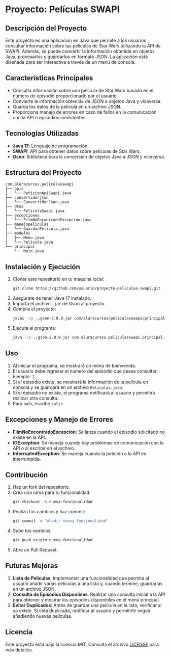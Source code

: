 # Proyecto: Películas SWAPI

## Descripción del Proyecto

Este proyecto es una aplicación en Java que permite a los usuarios consultar información sobre las películas de Star
Wars utilizando la API de SWAPI. Además, se puede convertir la información obtenida en objetos Java, procesarlos y
guardarlos en formato JSON. La aplicación está diseñada para ser interactiva a través de un menú de consola.

## Características Principales

- Consulta información sobre una película de Star Wars basada en el número de episodio proporcionado por el usuario.
- Convierte la información obtenida de JSON a objetos Java y viceversa.
- Guarda los datos de la película en un archivo JSON.
- Proporciona manejo de errores en caso de fallos en la comunicación con la API o episodios inexistentes.

## Tecnologías Utilizadas

- **Java 17**: Lenguaje de programación.
- **SWAPI**: API para obtener datos sobre películas de Star Wars.
- **Gson**: Biblioteca para la conversión de objetos Java a JSON y viceversa.

## Estructura del Proyecto

```
com.aluracursos.peliculasswapi
├── apis
│   └── PeticionApiSwapi.java
├── convertidorjson
│   └── ConvertidorJson.java
├── dtos
│   └── PeliculaSwapi.java
├── excepciones
│   └── FilmNoEncontradoExcepcion.java
├── manejopeliculas
│   └── GuardarPelicula.java
├── modelos
│   ├── Menu.java
│   └── Pelicula.java
└── principal
    └── Main.java
```

## Instalación y Ejecución

1. Clonar este repositorio en tu máquina local:
   ```bash
   git clone https://github.com/usuario/proyecto-peliculas-swapi.git
   ```
2. Asegúrate de tener Java 17 instalado.
3. Importa el archivo `.jar` de Gson al proyecto.
4. Compila el proyecto:
   ```bash
   javac -cp .;gson-2.8.9.jar com/aluracursos/peliculasswapi/principal/Main.java
   ```
5. Ejecuta el programa:
   ```bash
   java -cp .;gson-2.8.9.jar com.aluracursos.peliculasswapi.principal.Main
   ```

## Uso

1. Al iniciar el programa, se mostrará un menú de bienvenida.
2. El usuario debe ingresar el número del episodio que desea consultar. Ejemplo: `1`.
3. Si el episodio existe, se mostrará la información de la película en consola y se guardará en un archivo
   `Peliculas.json`.
4. Si el episodio no existe, el programa notificará al usuario y permitirá realizar otra consulta.
5. Para salir, escribe `salir`.

## Excepciones y Manejo de Errores

- **FilmNoEncontradoExcepcion**: Se lanza cuando el episodio solicitado no existe en la API.
- **IOException**: Se maneja cuando hay problemas de comunicación con la API o al escribir en el archivo.
- **InterruptedException**: Se maneja cuando la petición a la API es interrumpida.

## Contribución

1. Haz un fork del repositorio.
2. Crea una rama para tu funcionalidad:
   ```bash
   git checkout -b nueva-funcionalidad
   ```
3. Realiza tus cambios y haz commit:
   ```bash
   git commit -m "Añadir nueva funcionalidad"
   ```
4. Sube tus cambios:
   ```bash
   git push origin nueva-funcionalidad
   ```
5. Abre un Pull Request.

## Futuras Mejoras

1. **Lista de Películas**: Implementar una funcionalidad que permita al usuario añadir varias películas a una lista y,
   cuando termine, guardarlas en un archivo JSON.
2. **Consulta de Episodios Disponibles**: Realizar una consulta inicial a la API para obtener y mostrar los episodios
   disponibles en el menú principal.
3. **Evitar Duplicados**: Antes de guardar una película en la lista, verificar si ya existe. Si está duplicada,
   notificar al usuario y permitirle seguir añadiendo nuevas películas.

## Licencia

Este proyecto está bajo la licencia MIT. Consulta el archivo [LICENSE](LICENSE) para más detalles.


